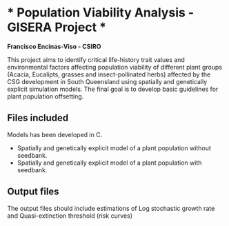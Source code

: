 # * Population Viability Analysis - GISERA Project *

**Francisco Encinas-Viso - CSIRO**

This project aims to identify critical life-history trait values and environmental factors affecting population viability of different plant groups (Acacia, Eucalipts, grasses and insect-pollinated herbs)
affected by the CSG development in South Queensland using spatially and genetically explicit simulation models. The final goal is to develop basic guidelines for plant population offsetting.

## Files included
Models has been developed in C.
- Spatially and genetically explicit model of a plant population without seedbank.
- Spatially and genetically explicit model of a plant population with seedbank.

## Output files
The output files should include estimations of Log stochastic growth rate and Quasi-extinction threshold (risk curves)
